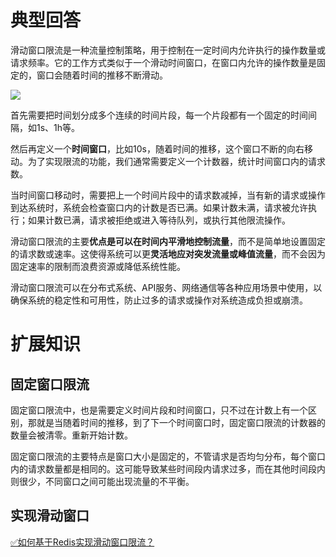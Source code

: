# 典型回答


滑动窗口限流是一种流量控制策略，用于控制在一定时间内允许执行的操作数量或请求频率。它的工作方式类似于一个滑动时间窗口，在窗口内允许的操作数量是固定的，窗口会随着时间的推移不断滑动。



![](https://cdn.nlark.com/yuque/0/2023/png/5378072/1694696535317-378396b0-5d2e-4672-8276-852719b7ad4e.png)



首先需要把时间划分成多个连续的时间片段，每一个片段都有一个固定的时间间隔，如1s、1h等。



然后再定义一个**时间窗口**，比如10s，随着时间的推移，这个窗口不断的向右移动。为了实现限流的功能，我们通常需要定义一个计数器，统计时间窗口内的请求数。



当时间窗口移动时，需要把上一个时间片段中的请求数减掉，当有新的请求或操作到达系统时，系统会检查窗口内的计数是否已满。如果计数未满，请求被允许执行；如果计数已满，请求被拒绝或进入等待队列，或执行其他限流操作。



滑动窗口限流的主要**优点是可以在时间内平滑地控制流量**，而不是简单地设置固定的请求数或速率。这使得系统可以更**灵活地应对突发流量或峰值流量**，而不会因为固定速率的限制而浪费资源或降低系统性能。



滑动窗口限流可以在分布式系统、API服务、网络通信等各种应用场景中使用，以确保系统的稳定性和可用性，防止过多的请求或操作对系统造成负担或崩溃。



# 扩展知识


## 固定窗口限流


固定窗口限流中，也是需要定义时间片段和时间窗口，只不过在计数上有一个区别，那就是当随着时间的推移，到了下一个时间窗口时，固定窗口限流的计数器的数量会被清零。重新开始计数。



固定窗口限流的主要特点是窗口大小是固定的，不管请求是否均匀分布，每个窗口内的请求数量都是相同的。这可能导致某些时间段内请求过多，而在其他时间段内则很少，不同窗口之间可能出现流量的不平衡。



## 实现滑动窗口


[✅如何基于Redis实现滑动窗口限流？](https://www.yuque.com/hollis666/qyhor6/saoeievgraqwxgs1)









